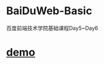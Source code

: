 # BaiDuWeb-Basic
百度前端技术学院基础课程Day5~Day6
# [demo](https://qq457236615.github.io/BaiDuWeb-Basic/resume.html)
